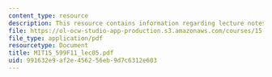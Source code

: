 ```yaml
---
content_type: resource
description: This resource contains information regarding lecture notes.
file: https://ol-ocw-studio-app-production.s3.amazonaws.com/courses/15-599-workshop-in-it-collaborative-innovation-networks-fall-2011/991632e9af2e456256eb9d7c6312e603_MIT15_599F11_lec05.pdf
file_type: application/pdf
resourcetype: Document
title: MIT15_599F11_lec05.pdf
uid: 991632e9-af2e-4562-56eb-9d7c6312e603
---
```

